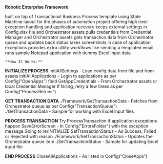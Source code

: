 **Robotic Enterprise Framework**

built on top of Transactional Business Process template
using State Machine layout for the phases of automation project
offering high level exception handling and application recovery
keeps external settings in Config.xlsx file and Orchestrator assets
pulls credentials from Credential Manager and Orchestrator assets
gets transaction data from Orchestrator queue and updates back status
takes screenshots in case of application exceptions
provides extra utility workflows like sending a templated email
runs sample Notepad application with dummy Excel input data

	**How It Works:**
 
**INITIALIZE PROCESS**
InitiAllSettings - Load config data from file and from assets
InitiAllApplications - Login to applications as per Config("OpenApps") field
GetAppCredentials - From Orchestrator assets or local Credential Manager
If failing, retry a few times as per Config("ProcessRetries")

**GET TRANSACTION DATA**
./Framework/GetTransactionData - Fetches from Orchestrator queue as per Config("TransactionQueue")
./GetTransactionData - Sample for working with Excel input files

**PROCESS TRANSACTION**
Try ProcessTransaction
If application exceptions happen
SaveErrorScreen - In Config("ErrorsFolder") with the exception message
Going to re/INITIALIZE
SetTransactionStatus - As Success, Failed or Rejected with reason
./Framework/SetTransactionStatus - Updates the Orchestrator queue item
./SetTransactionStatus - Sample for updating Excel input file

**END PROCESS**
CloseAllApplications - As listed in Config("CloseApps")
